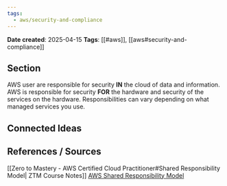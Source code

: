 ```yaml
---
tags:
  - aws/security-and-compliance
---
```


**Date created**: 2025-04-15
**Tags**: [[#aws]], [[aws#security-and-compliance]]


## Section

AWS user are responsible for security **IN**  the cloud of data and information. AWS is responsible for security **FOR** the hardware and security of the services on the hardware. Responsibilities can vary depending on what managed services you use.

## Connected Ideas

## References / Sources

[[Zero to Mastery - AWS Certified Cloud Practitioner#Shared Responsibility Model| ZTM Course Notes]]
[AWS Shared Responsibility Model](https://aws.amazon.com/compliance/shared-responsibility-model/)

